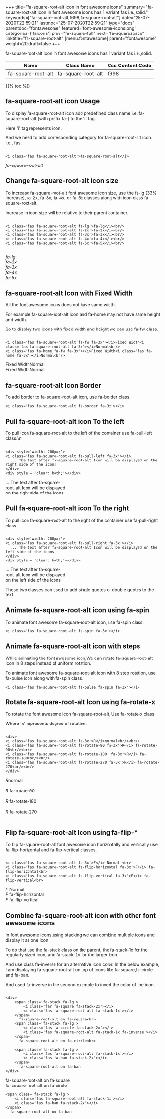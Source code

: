 +++
title="fa-square-root-alt icon in font awesome icons"
summary="fa-square-root-alt icon in font awesome icons has 1 variant fas i.e.,solid."
keywords=["fa-square-root-alt,f698,fa-square-root-alt"]
date="25-07-2020T22:59:21"
lastmod="25-07-2020T22:59:21"
type="docs"
parentdoc="fontawesome"
featured='font-awesome-icons.png'
categories=['faicons']
prev="fa-square-full"
next="fa-squarespace"
linktitle="fa-square-root-alt"
[menu.fontawesome]
parent="fontawesome"
weight=20
draft=false
+++


fa-square-root-alt icon in font awesome icons has 1 variant fas i.e.,solid.

<div class='table-responsive'><table class='table'><thead><tr><th>Name</th><th>Class Name</th><th>Css Content Code</th></tr></thead><tbody><tr><td>fa-square-root-alt</td><td>fa-square-root-alt</td><td>f698</td></tr></tbody></table></div>


{{% toc %}}


## fa-square-root-alt icon Usage

To display fa-square-root-alt icon add predefined class name i.e.,fa-square-root-alt (with prefix fa-) to the 'i' tag.

Here 'i' tag represents icon.

And we need to add corresponding category for fa-square-root-alt icon. i.e., fas.


```

<i class='fas fa-square-root-alt'>fa-square-root-alt</i>
```

<i class='fas fa-square-root-alt'>fa-square-root-alt</i>




## Change fa-square-root-alt icon size
To increase fa-square-root-alt font awesome icon size, use the fa-lg (33% increase), fa-2x, fa-3x, fa-4x, or fa-5x classes along with icon class fa-square-root-alt.

Increase in icon size will be relative to their parent container. 

```

<i class='fas fa-square-root-alt fa-lg'>fa-lg</i><br/>
<i class='fas fa-square-root-alt fa-2x'>fa-2x</i><br/>
<i class='fas fa-square-root-alt fa-3x'>fa-3x</i><br/>
<i class='fas fa-square-root-alt fa-4x'>fa-4x</i><br/>
<i class='fas fa-square-root-alt fa-5x'>fa-5x</i><br/>
            
```

<i class='fas fa-square-root-alt fa-lg'>fa-lg</i><br/>
<i class='fas fa-square-root-alt fa-2x'>fa-2x</i><br/>
<i class='fas fa-square-root-alt fa-3x'>fa-3x</i><br/>
<i class='fas fa-square-root-alt fa-4x'>fa-4x</i><br/>
<i class='fas fa-square-root-alt fa-5x'>fa-5x</i><br/>
            



## fa-square-root-alt Icon with Fixed Width 

All the font awesome icons does not have same width.

For example fa-square-root-alt icon and fa-home may not have same height and width.

So to display two icons with fixed width and height we can use fa-fw class.


```

<i class='fas fa-square-root-alt fa-fw fa-3x'></i>Fixed Width<i class='fas fa-square-root-alt fa-3x'></i>Normal<br/>
<i class='fas fa-home fa-fw fa-3x'></i>Fixed Width<i class='fas fa-home fa-3x'></i>Normal<br/>
```

<i class='fas fa-square-root-alt fa-fw fa-3x'></i>Fixed Width<i class='fas fa-square-root-alt fa-3x'></i>Normal<br/>
<i class='fas fa-home fa-fw fa-3x'></i>Fixed Width<i class='fas fa-home fa-3x'></i>Normal<br/>



## fa-square-root-alt Icon Border 

To add border to fa-square-root-alt icon, use fa-border class.


```
<i class='fas fa-square-root-alt fa-border fa-3x'></i>

```
<i class='fas fa-square-root-alt fa-border fa-3x'></i>





## Pull fa-square-root-alt icon To the left

To pull icon fa-square-root-alt to the left of the container use fa-pull-left class.\n

```

<div style='width: 200px;'>
<i class='fas fa-square-root-alt fa-pull-left fa-3x'></i>
  ... The text after fa-square-root-alt Icon will be displayed on the right side of the icons
</div>
<div style = 'clear: both;'></div>
```

<div style='width: 200px;'>
<i class='fas fa-square-root-alt fa-pull-left fa-3x'></i>
  ... The text after fa-square-root-alt Icon will be displayed on the right side of the icons
</div>
<div style = 'clear: both;'></div>




## Pull fa-square-root-alt icon To the right
To pull icon fa-square-root-alt to the right of the container use fa-pull-right class.

```

<div style='width: 200px;'>
<i class='fas fa-square-root-alt fa-pull-right fa-3x'></i>
  ... The text after fa-square-root-alt Icon will be displayed on the left side of the icons
</div>
<div style = 'clear: both;'></div>
```

<div style='width: 200px;'>
<i class='fas fa-square-root-alt fa-pull-right fa-3x'></i>
  ... The text after fa-square-root-alt Icon will be displayed on the left side of the icons
</div>
<div style = 'clear: both;'></div>

These two classes can used to add single quotes or double quotes to the text.


## Animate fa-square-root-alt icon using fa-spin
To animate font awesome fa-square-root-alt icon, use fa-spin class.

```
<i class='fas fa-square-root-alt fa-spin fa-3x'></i>
```
<i class='fas fa-square-root-alt fa-spin fa-3x'></i>




## Animate fa-square-root-alt icon with steps
While animating the font awesome icon,We can rotate fa-square-root-alt icon in 8 steps instead of uniform rotation.

To animate font awesome fa-square-root-alt icon with 8 step rotation, use fa-pulse icon along with fa-spin class.


```
<i class='fas fa-square-root-alt fa-pulse fa-spin fa-3x'></i>

```
<i class='fas fa-square-root-alt fa-pulse fa-spin fa-3x'></i>





## Rotate fa-square-root-alt Icon using fa-rotate-x
To rotate the font awesome icon fa-square-root-alt, Use fa-rotate-x class

Where 'x' represents degree of rotation.


```

<div>
<i class='fas fa-square-root-alt fa-3x'>R</i>normal<br/><br/>
<i class='fas fa-square-root-alt fa-rotate-90 fa-3x'>R</i> fa-rotate-90<br/><br/> 
<i class='fas fa-square-root-alt fa-rotate-180  fa-3x'>R</i> fa-rotate-180<br/><br/> 
<i class='fas fa-square-root-alt fa-rotate-270 fa-3x'>R</i> fa-rotate-270<br/><br/>
</div>
```

<div>
<i class='fas fa-square-root-alt fa-3x'>R</i>normal<br/><br/>
<i class='fas fa-square-root-alt fa-rotate-90 fa-3x'>R</i> fa-rotate-90<br/><br/> 
<i class='fas fa-square-root-alt fa-rotate-180  fa-3x'>R</i> fa-rotate-180<br/><br/> 
<i class='fas fa-square-root-alt fa-rotate-270 fa-3x'>R</i> fa-rotate-270<br/><br/>
</div>




## Flip fa-square-root-alt Icon using fa-flip-*
To flip fa-square-root-alt font awesome icon horizontally and vertically use fa-flip-horizontal and fa-flip-vertical classes. 

```

<i class='fas fa-square-root-alt fa-3x'>F</i> Normal <br>
<i class='fas fa-square-root-alt fa-flip-horizontal fa-3x'>F</i> fa-flip-horizontal<br>
<i class='fas fa-square-root-alt fa-flip-vertical fa-3x'>F</i> fa-flip-vertical<br>
```

<i class='fas fa-square-root-alt fa-3x'>F</i> Normal <br>
<i class='fas fa-square-root-alt fa-flip-horizontal fa-3x'>F</i> fa-flip-horizontal<br>
<i class='fas fa-square-root-alt fa-flip-vertical fa-3x'>F</i> fa-flip-vertical<br>




## Combine fa-square-root-alt icon with other font awesome icons
In font awesome icons,using stacking we can combine multiple icons and display it as one icon 

To do that use the fa-stack class on the parent, the fa-stack-1x for the regularly sized icon, and fa-stack-2x for the larger icon.

And use class fa-inverse for an alternative icon color. 
In the below example, I am displaying fa-square-root-alt on top of icons like fa-square,fa-circle and fa-ban.

And used fa-inverse in the second example to invert the color of the icon.

```

<div>
    <span class='fa-stack fa-lg'>
        <i class='far fa-square fa-stack-2x'></i>
        <i class='fas fa-square-root-alt fa-stack-1x'></i>
    </span>
      fa-square-root-alt on fa-square<br>
    <span class='fa-stack fa-lg'>
        <i class='fas fa-circle fa-stack-2x'></i>
        <i class='fas fa-square-root-alt fa-stack-1x fa-inverse'></i>
    </span>
      fa-square-root-alt on fa-circle<br>

    <span class='fa-stack fa-lg'>
        <i class='fas fa-square-root-alt fa-stack-1x'></i>
        <i class='fas fa-ban fa-stack-2x'></i>
    </span>
      fa-square-root-alt on fa-ban
</div>
```

<div>
    <span class='fa-stack fa-lg'>
        <i class='far fa-square fa-stack-2x'></i>
        <i class='fas fa-square-root-alt fa-stack-1x'></i>
    </span>
      fa-square-root-alt on fa-square<br>
    <span class='fa-stack fa-lg'>
        <i class='fas fa-circle fa-stack-2x'></i>
        <i class='fas fa-square-root-alt fa-stack-1x fa-inverse'></i>
    </span>
      fa-square-root-alt on fa-circle<br>

    <span class='fa-stack fa-lg'>
        <i class='fas fa-square-root-alt fa-stack-1x'></i>
        <i class='fas fa-ban fa-stack-2x'></i>
    </span>
      fa-square-root-alt on fa-ban
</div>






